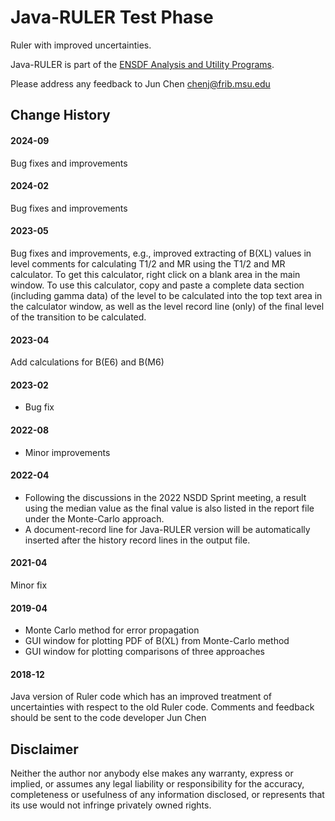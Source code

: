 # Java-RULER Test Phase
Ruler with improved uncertainties. 

Java-RULER is part of the [ENSDF Analysis and Utility Programs](https://nds.iaea.org/public/ensdf_pgm/).

Please address any feedback to Jun Chen chenj@frib.msu.edu

## Change History

#### 2024-09
Bug fixes and improvements

#### 2024-02
Bug fixes and improvements

#### 2023-05
Bug fixes and improvements, e.g., improved extracting of B(XL) values in level comments for calculating T1/2 and MR using the T1/2 and MR calculator. To get this calculator, right click on a blank area in the main window. To use this calculator, copy and paste a complete data section (including gamma data) of the level to be calculated into the top text area in the calculator window, as well as the level record line (only) of the final level of the transition to be calculated. 

#### 2023-04
Add calculations for B(E6) and B(M6)

#### 2023-02
-	Bug fix

#### 2022-08
-	Minor improvements

#### 2022-04
-	Following the discussions in the 2022 NSDD Sprint meeting, a result using the median value as the final value is also listed in the report file under the Monte-Carlo approach.  
-	A document-record line for Java-RULER version will be automatically inserted after the history record lines in the output file.

#### 2021-04
Minor fix 

#### 2019-04 
- Monte Carlo method for error propagation
- GUI window for plotting PDF of B(XL) from Monte-Carlo method
- GUI window for plotting comparisons of three approaches

#### 2018-12
Java version of Ruler code which has an improved treatment of uncertainties with respect to the old Ruler code. 
Comments and feedback should be sent to the code developer Jun Chen

## Disclaimer

Neither the author nor anybody else makes any warranty, express or implied, or assumes any legal liability or responsibility for the accuracy, completeness or usefulness of any information disclosed, or represents that its use would not infringe privately owned rights.
